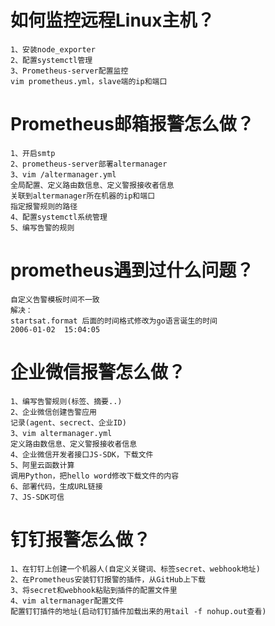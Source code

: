 # 如何监控远程Linux主机？

```
1、安装node_exporter
2、配置systemctl管理
3、Prometheus-server配置监控
vim prometheus.yml，slave端的ip和端口
```

# Prometheus邮箱报警怎么做？

```
1、开启smtp
2、prometheus-server部署altermanager
3、vim /altermanager.yml
全局配置、定义路由数信息、定义警报接收者信息
关联到altermanager所在机器的ip和端口
指定报警规则的路径
4、配置systemctl系统管理
5、编写告警的规则
```

# prometheus遇到过什么问题？

```
自定义告警模板时间不一致
解决：
startsat.format 后面的时间格式修改为go语言诞生的时间
2006-01-02  15:04:05
```

# 企业微信报警怎么做？

```
1、编写告警规则(标签、摘要..)
2、企业微信创建告警应用
记录(agent、secrect、企业ID)
3、vim altermanager.yml
定义路由数信息、定义警报接收者信息
4、企业微信开发者接口JS-SDK，下载文件
5、阿里云函数计算
调用Python，把hello word修改下载文件的内容
6、部署代码，生成URL链接
7、JS-SDK可信
```

# 钉钉报警怎么做？

```
1、在钉钉上创建一个机器人(自定义关键词、标签secret、webhook地址)
2、在Prometheus安装钉钉报警的插件，从GitHub上下载
3、将secret和webhook粘贴到插件的配置文件里
4、vim altermanager配置文件
配置钉钉插件的地址(启动钉钉插件加载出来的用tail -f nohup.out查看)
```

